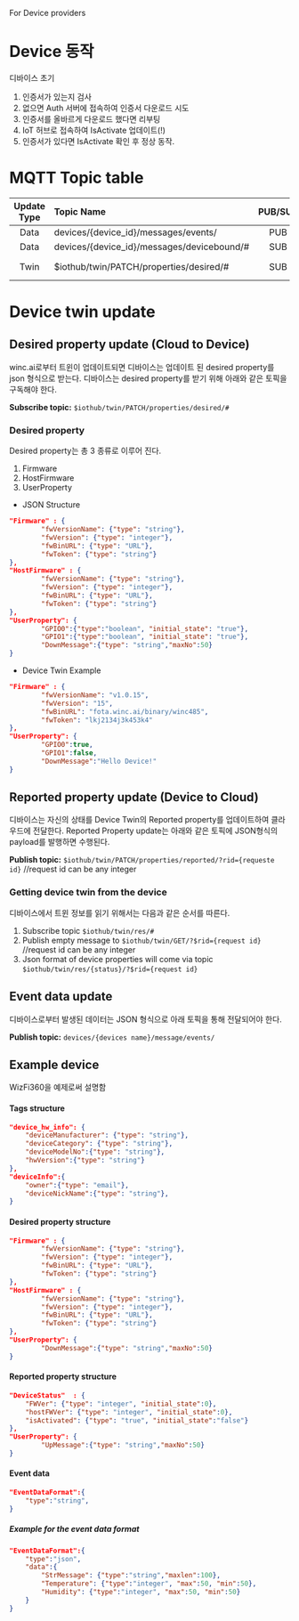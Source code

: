 For Device providers
# Device 동작
디바이스 초기
1. 인증서가 있는지 검사
2. 없으면 Auth 서버에 접속하여 인증서 다운로드 시도
3. 인증서를 올바르게 다운로드 했다면 리부팅
4. IoT 허브로 접속하여 IsActivate 업데이트(!)
5. 인증서가 있다면 IsActivate 확인 후 정상 동작.

# MQTT Topic table
|Update Type | Topic Name|PUB/SUB|Description|
|:---:|:---|:---:|:---|
|Data|devices/{device_id}/messages/events/|PUB|Event Data|
|Data|devices/{device_id}/messages/devicebound/#|SUB|Command|
|Twin|$iothub/twin/PATCH/properties/desired/#|SUB|Device Twin C2D


# Device twin update

## Desired property update (Cloud to Device)
winc.ai로부터 트윈이 업데이트되면 디바이스는 업데이트 된 desired property를 json 형식으로 받는다.
디바이스는 desired property를 받기 위해 아래와 같은 토픽을 구독해야 한다.

**Subscribe topic:** `$iothub/twin/PATCH/properties/desired/#`

###  Desired property
Desired property는 총 3 종류로 이루어 진다.
1. Firmware
2. HostFirmware
3. UserProperty

* JSON Structure
```json
"Firmware" : {
        "fwVersionName": {"type": "string"},
        "fwVersion": {"type": "integer"},
        "fwBinURL": {"type": "URL"},
        "fwToken": {"type": "string"}
},
"HostFirmware" : {
        "fwVersionName": {"type": "string"},
        "fwVersion": {"type": "integer"},
        "fwBinURL": {"type": "URL"},
        "fwToken": {"type": "string"}
},
"UserProperty": {
        "GPIO0":{"type":"boolean", "initial_state": "true"},
        "GPIO1":{"type":"boolean", "initial_state": "true"},
        "DownMessage":{"type": "string","maxNo":50}
}
```
* Device Twin Example
```json
"Firmware" : {
        "fwVersionName": "v1.0.15",
        "fwVersion": "15",
        "fwBinURL": "fota.winc.ai/binary/winc485",
        "fwToken": "lkj2134j3k453k4"
},
"UserProperty": {
        "GPIO0":true,
        "GPIO1":false,
        "DownMessage":"Hello Device!"
}
```


## Reported property update (Device to Cloud)
디바이스는 자신의 상태를 Device Twin의 Reported property를 업데이트하여 클라우드에 전달한다. Reported Property update는 아래와 같은 토픽에 JSON형식의 payload를 발행하면 수행된다.

**Publish topic:** `$iothub/twin/PATCH/properties/reported/?rid={requeste id}` //request id can be any integer

### Getting device twin from the device
디바이스에서 트윈 정보를 읽기 위해서는 다음과 같은 순서를 따른다.
1. Subscribe topic `$iothub/twin/res/#`
2. Publish empty message to `$iothub/twin/GET/?$rid={request id}` //request id can be any integer
3. Json format of device properties will come via topic `$iothub/twin/res/{status}/?$rid={request id}`


## Event data update
디바이스로부터 발생된 데이터는 JSON 형식으로 아래 토픽을 통해 전달되어야 한다.

**Publish topic:** `devices/{devices name}/message/events/`

## Example device
WizFi360을 예제로써 설명함
#### Tags structure

```json
"device_hw_info": {
	"deviceManufacturer": {"type": "string"},
	"deviceCategory": {"type": "string"},
	"deviceModelNo":{"type": "string"},
	"hwVersion":{"type": "string"}
},
"deviceInfo":{
	"owner":{"type": "email"},
	"deviceNickName":{"type": "string"},
}
```
#### Desired property structure
```json
"Firmware" : {
        "fwVersionName": {"type": "string"},
        "fwVersion": {"type": "integer"},
        "fwBinURL": {"type": "URL"},
        "fwToken": {"type": "string"}
},
"HostFirmware" : {
        "fwVersionName": {"type": "string"},
        "fwVersion": {"type": "integer"},
        "fwBinURL": {"type": "URL"},
        "fwToken": {"type": "string"}
},
"UserProperty": {
        "DownMessage":{"type": "string","maxNo":50}
}
```
#### Reported property structure
```json
"DeviceStatus"  : {
	"FWVer": {"type": "integer", "initial_state":0},
	"hostFWVer": {"type": "integer", "initial_state":0},
	"isActivated": {"type": "true", "initial_state":"false"}
},
"UserProperty": {
        "UpMessage":{"type": "string","maxNo":50}
}
```

#### Event data
```json
"EventDataFormat":{
	"type":"string",
}
```

##### Example for the event data format
```json
"EventDataFormat":{
	"type":"json",
	"data":{
		"StrMessage": {"type":"string","maxlen":100},
		"Temperature": {"type":"integer", "max":50, "min":50},
		"Humidity": {"type":"integer", "max":50, "min":50}
	}
}
```
<!--stackedit_data:
eyJoaXN0b3J5IjpbMTczNjkzNzg1MywtMTM5ODYzNDkxNSwtMT
QwMTQ5NjUyMSwtMTAwODM4NDI3NSwxNTg1OTI0NjU5LDIxMTc0
MjY4MzRdfQ==
-->